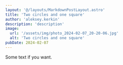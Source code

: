 ```yaml
---
layout: '@/layouts/MarkdownPostLayout.astro'
title: 'Two circles and one square'
author: 'aleksey.kerkin'
description: 'description'
image:
  url: '/assets/img/photo_2024-02-07_20-20-06.jpg'
  alt: 'Two circles and one square'
pubDate: 2024-02-07
---
```


Some text if you want.
